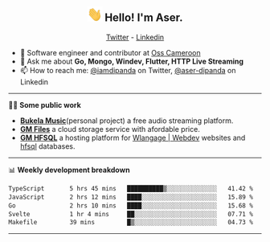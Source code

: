<h2 align="center"> <img src="https://github.com/gabriel-TheCode/gabriel-TheCode/blob/master/gifs/Hi.gif" width="30px"> Hello! I'm Aser.</h2>
<p align="center">
  <a href="https://twitter.com/iamdipanda">Twitter</a> - 
  <a href="https://www.linkedin.com/in/aser-dipanda/">Linkedin</a>
</p>


- 🔭 Software engineer and contributor at [Oss Cameroon](https://github.com/osscameroon)
- 💬 Ask me about **Go, Mongo, Windev, Flutter, HTTP Live Streaming**
- 📫 How to reach me: [@iamdipanda](https://twitter.com/iamdipanda) on Twitter, [@aser-dipanda](https://www.linkedin.com/in/aser-dipanda/) on Linkedin

-------

👨‍💻 **Some public work**

- **[Bukela Music](https://music.bukela.co)**(personal project) a free audio streaming platform. 
- **[GM Files](https://gamesmania.io)** a cloud storage service with afordable price.
- **[GM HFSQL](https://gamesmania.io)** a hosting platform for [Wlangage | Webdev](https://pcsoft.fr/webdev/index.html) websites and [hfsql](https://pcsoft.fr/accueilpub/hfsql.htm) databases.
-------

📊 **Weekly development breakdown**

<!--START_SECTION:waka-->

```txt
TypeScript       5 hrs 45 mins   ██████████▒░░░░░░░░░░░░░░   41.42 %
JavaScript       2 hrs 12 mins   ████░░░░░░░░░░░░░░░░░░░░░   15.89 %
Go               2 hrs 10 mins   ████░░░░░░░░░░░░░░░░░░░░░   15.68 %
Svelte           1 hr 4 mins     ██░░░░░░░░░░░░░░░░░░░░░░░   07.71 %
Makefile         39 mins         █▒░░░░░░░░░░░░░░░░░░░░░░░   04.73 %
```

<!--END_SECTION:waka-->

-------
